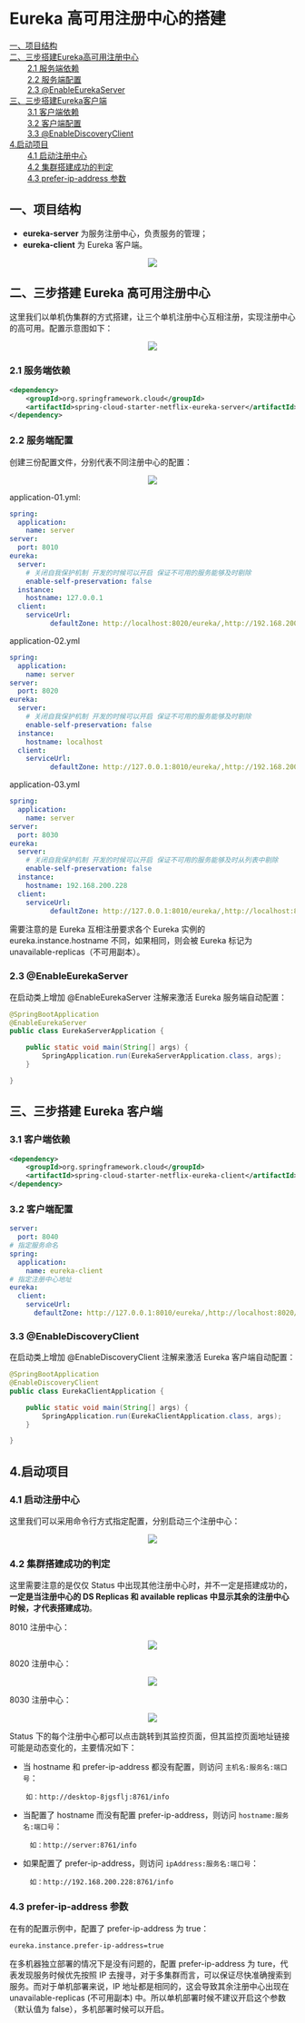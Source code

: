 # Eureka 高可用注册中心的搭建


<nav>
<a href="#一项目结构">一、项目结构</a><br/>
<a href="#二三步搭建-Eureka-高可用注册中心">二、三步搭建Eureka高可用注册中心</a><br/>
&nbsp;&nbsp;&nbsp;&nbsp;&nbsp;&nbsp;&nbsp;&nbsp;<a href="#21-服务端依赖">2.1 服务端依赖</a><br/>
&nbsp;&nbsp;&nbsp;&nbsp;&nbsp;&nbsp;&nbsp;&nbsp;<a href="#22--服务端配置">2.2  服务端配置</a><br/>
&nbsp;&nbsp;&nbsp;&nbsp;&nbsp;&nbsp;&nbsp;&nbsp;<a href="#23-EnableEurekaServer">2.3 @EnableEurekaServer</a><br/>
<a href="#三三步搭建-Eureka-客户端">三、三步搭建Eureka客户端</a><br/>
&nbsp;&nbsp;&nbsp;&nbsp;&nbsp;&nbsp;&nbsp;&nbsp;<a href="#31-客户端依赖">3.1 客户端依赖</a><br/>
&nbsp;&nbsp;&nbsp;&nbsp;&nbsp;&nbsp;&nbsp;&nbsp;<a href="#32-客户端配置">3.2 客户端配置</a><br/>
&nbsp;&nbsp;&nbsp;&nbsp;&nbsp;&nbsp;&nbsp;&nbsp;<a href="#33-EnableDiscoveryClient">3.3 @EnableDiscoveryClient</a><br/>
<a href="#4启动项目">4.启动项目 </a><br/>
&nbsp;&nbsp;&nbsp;&nbsp;&nbsp;&nbsp;&nbsp;&nbsp;<a href="#41-启动注册中心">4.1 启动注册中心</a><br/>
&nbsp;&nbsp;&nbsp;&nbsp;&nbsp;&nbsp;&nbsp;&nbsp;<a href="#42--集群搭建成功的判定">4.2  集群搭建成功的判定</a><br/>
&nbsp;&nbsp;&nbsp;&nbsp;&nbsp;&nbsp;&nbsp;&nbsp;<a href="#43--prefer-ip-address-参数">4.3  prefer-ip-address 参数</a><br/>
</nav>

## 一、项目结构

- **eureka-server** 为服务注册中心，负责服务的管理；
- **eureka-client** 为 Eureka 客户端。

<div align="center"> <img src="https://gitee.com/heibaiying/spring-samples-for-all/raw/master/pictures/spring-cloud-eureka-cluster.png"/> </div>



## 二、三步搭建 Eureka 高可用注册中心

这里我们以单机伪集群的方式搭建，让三个单机注册中心互相注册，实现注册中心的高可用。配置示意图如下：

<div align="center"> <img src="https://gitee.com/heibaiying/spring-samples-for-all/raw/master/pictures/eureka-server-client.png"/> </div>


### 2.1 服务端依赖

```xml
<dependency>
    <groupId>org.springframework.cloud</groupId>
    <artifactId>spring-cloud-starter-netflix-eureka-server</artifactId>
</dependency>
```

### 2.2  服务端配置

创建三份配置文件，分别代表不同注册中心的配置：

<div align="center"> <img src="https://gitee.com/heibaiying/spring-samples-for-all/raw/master/pictures/eureka-application.png"/> </div>


application-01.yml:

```yaml
spring:
  application:
    name: server
server:
  port: 8010
eureka:
  server:
    # 关闭自我保护机制 开发的时候可以开启 保证不可用的服务能够及时剔除
    enable-self-preservation: false
  instance:
    hostname: 127.0.0.1
  client:
    serviceUrl:
          defaultZone: http://localhost:8020/eureka/,http://192.168.200.228:8030/eureka/
```

application-02.yml

```yaml
spring:
  application:
    name: server
server:
  port: 8020
eureka:
  server:
    # 关闭自我保护机制 开发的时候可以开启 保证不可用的服务能够及时剔除
    enable-self-preservation: false
  instance:
    hostname: localhost
  client:
    serviceUrl:
          defaultZone: http://127.0.0.1:8010/eureka/,http://192.168.200.228:8030/eureka/
```

application-03.yml

```yaml
spring:
  application:
    name: server
server:
  port: 8030
eureka:
  server:
    # 关闭自我保护机制 开发的时候可以开启 保证不可用的服务能够及时从列表中剔除
    enable-self-preservation: false
  instance:
    hostname: 192.168.200.228
  client:
    serviceUrl:
          defaultZone: http://127.0.0.1:8010/eureka/,http://localhost:8020/eureka/
```

需要注意的是 Eureka 互相注册要求各个 Eureka 实例的 eureka.instance.hostname 不同，如果相同，则会被 Eureka 标记为 unavailable-replicas（不可用副本）。

### 2.3 @EnableEurekaServer

在启动类上增加 @EnableEurekaServer 注解来激活 Eureka 服务端自动配置：

```java
@SpringBootApplication
@EnableEurekaServer
public class EurekaServerApplication {

    public static void main(String[] args) {
        SpringApplication.run(EurekaServerApplication.class, args);
    }

}
```



## 三、三步搭建 Eureka 客户端

### 3.1 客户端依赖

```xml
<dependency>
    <groupId>org.springframework.cloud</groupId>
    <artifactId>spring-cloud-starter-netflix-eureka-client</artifactId>
</dependency>
```

### 3.2 客户端配置

```yaml
server:
  port: 8040
# 指定服务命名
spring:
  application:
    name: eureka-client
# 指定注册中心地址
eureka:
  client:
    serviceUrl:
      defaultZone: http://127.0.0.1:8010/eureka/,http://localhost:8020/eureka/,http://192.168.200.228:8030/eureka/
```

### 3.3 @EnableDiscoveryClient

在启动类上增加 @EnableDiscoveryClient 注解来激活 Eureka 客户端自动配置：

```java
@SpringBootApplication
@EnableDiscoveryClient
public class EurekaClientApplication {

    public static void main(String[] args) {
        SpringApplication.run(EurekaClientApplication.class, args);
    }

}
```

## 4.启动项目 

### 4.1 启动注册中心

这里我们可以采用命令行方式指定配置，分别启动三个注册中心：

<div align="center"> <img src="https://gitee.com/heibaiying/spring-samples-for-all/raw/master/pictures/eureka-active.png"/> </div>


### 4.2  集群搭建成功的判定

这里需要注意的是仅仅 Status 中出现其他注册中心时，并不一定是搭建成功的，**一定是当注册中心的 DS Replicas 和 available replicas 中显示其余的注册中心时候，才代表搭建成功**。

8010 注册中心：

<div align="center"> <img src="https://gitee.com/heibaiying/spring-samples-for-all/raw/master/pictures/eureka-8010.png"/> </div>


8020 注册中心：

<div align="center"> <img src="https://gitee.com/heibaiying/spring-samples-for-all/raw/master/pictures/eureka-8020.png"/> </div>


8030 注册中心：

<div align="center"> <img src="https://gitee.com/heibaiying/spring-samples-for-all/raw/master/pictures/eureka-8030.png"/> </div>


Status 下的每个注册中心都可以点击跳转到其监控页面，但其监控页面地址链接可能是动态变化的，主要情况如下：

+ 当 hostname 和 prefer-ip-address 都没有配置，则访问 `主机名:服务名:端口号`：

```
    如：http://desktop-8jgsflj:8761/info
```

+ 当配置了 hostname 而没有配置 prefer-ip-address，则访问 `hostname:服务名:端口号`：

```
     如：http://server:8761/info
```
+ 如果配置了 prefer-ip-address，则访问 `ipAddress:服务名:端口号`：

```
     如：http://192.168.200.228:8761/info
```

### 4.3  prefer-ip-address 参数

在有的配置示例中，配置了 prefer-ip-address 为 true：

```properties
eureka.instance.prefer-ip-address=true
```

在多机器独立部署的情况下是没有问题的，配置 prefer-ip-address 为 ture，代表发现服务时候优先按照 IP 去搜寻，对于多集群而言，可以保证尽快准确搜索到服务。而对于单机部署来说，IP 地址都是相同的，这会导致其余注册中心出现在 unavailable-replicas (不可用副本) 中。所以单机部署时候不建议开启这个参数（默认值为 false），多机部署时候可以开启。
